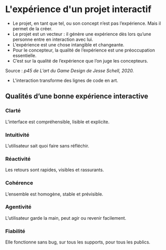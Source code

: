 # L'expérience d'un projet interactif

- Le projet, en tant que tel, ou son concept n’est pas l’expérience. Mais il permet de la créer.​
- Le projet est un vecteur : il génère une expérience dès lors qu’une personne entre en interaction avec lui.​
- L'expérience est une chose intangible et changeante.
- Pour le concepteur, la qualité de l’expérience est une préoccupation essentielle.​
- C’est sur la qualité de l’expérience que l’on juge les concepteurs.​  

Source : *p45 de L’art du Game Design de Jesse Schell, 2020.​*

- L'interaction transforme des lignes de code en art.

## Qualités d’une bonne expérience interactive

### **Clarté**  
L’interface est compréhensible, lisible et explicite.

### **Intuitivité**  
L’utilisateur sait quoi faire sans réfléchir.

### **Réactivité**  
Les retours sont rapides, visibles et rassurants.

### **Cohérence**  
L’ensemble est homogène, stable et prévisible.

### **Agentivité**  
L’utilisateur garde la main, peut agir ou revenir facilement.

### **Fiabilité**  
Elle fonctionne sans bug, sur tous les supports, pour tous les publics.
